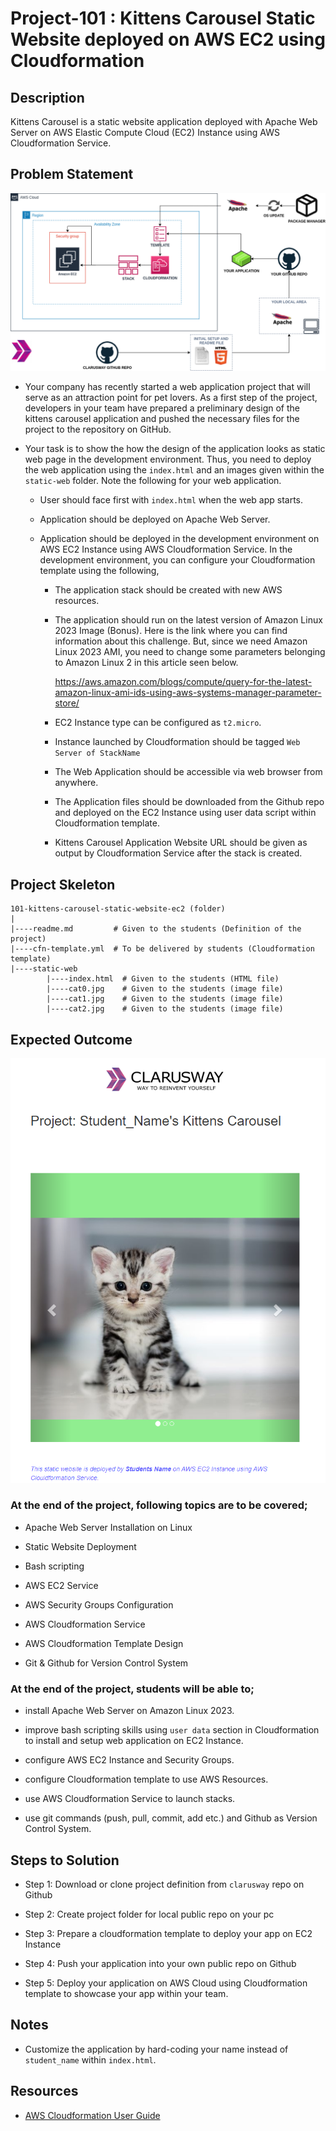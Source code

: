 # Project-101 : Kittens Carousel Static Website deployed on AWS EC2 using Cloudformation

## Description
Kittens Carousel is a static website application deployed with Apache Web Server on AWS Elastic Compute Cloud (EC2) Instance using AWS Cloudformation Service. 

## Problem Statement

![Project_101](Pro_Project_101.png)

- Your company has recently started a web application project that will serve as an attraction point for pet lovers. As a first step of the project, developers in your team have prepared a preliminary design of the kittens carousel application and pushed the necessary files for the project to the repository on GitHub. 

- Your task is to show the how the design of the application looks as static web page in the development environment. Thus, you need to deploy the web application using the `index.html` and an images given within the `static-web` folder. Note the following for your web application.
   
   - User should face first with `index.html` when the web app starts.

   - Application should be deployed on Apache Web Server.

   - Application should be deployed in the development environment on AWS EC2 Instance using AWS Cloudformation Service. In the development environment, you can configure your Cloudformation template using the following,

      - The application stack should be created with new AWS resources. 
   
      - The application should run on the latest version of Amazon Linux 2023 Image (Bonus). Here is the link where you can find information about this challenge. But, since we need Amazon Linux 2023 AMI, you need to change some parameters belonging to Amazon Linux 2 in this article seen below.
        
         https://aws.amazon.com/blogs/compute/query-for-the-latest-amazon-linux-ami-ids-using-aws-systems-manager-parameter-store/
        
      - EC2 Instance type can be configured as `t2.micro`.

      - Instance launched by Cloudformation should be tagged `Web Server of StackName` 

      - The Web Application should be accessible via web browser from anywhere.

      - The Application files should be downloaded from the Github repo and deployed on the EC2 Instance using user data script within Cloudformation template. 

      - Kittens Carousel Application Website URL should be given as output by Cloudformation Service after the stack is created.

## Project Skeleton 

```
101-kittens-carousel-static-website-ec2 (folder)
|
|----readme.md         # Given to the students (Definition of the project)          
|----cfn-template.yml  # To be delivered by students (Cloudformation template)
|----static-web
        |----index.html  # Given to the students (HTML file)
        |----cat0.jpg    # Given to the students (image file)
        |----cat1.jpg    # Given to the students (image file)
        |----cat2.jpg    # Given to the students (image file)
```

## Expected Outcome

![Project 101 : Kittens Carousel Application Snapshot](./project-101-snapshot.png)

### At the end of the project, following topics are to be covered;

- Apache Web Server Installation on Linux

- Static Website Deployment

- Bash scripting

- AWS EC2 Service

- AWS Security Groups Configuration

- AWS Cloudformation Service

- AWS Cloudformation Template Design

- Git & Github for Version Control System

### At the end of the project, students will be able to;

- install Apache Web Server on Amazon Linux 2023.

- improve bash scripting skills using `user data` section in Cloudformation to install and setup web application on EC2 Instance.

- configure AWS EC2 Instance and Security Groups.

- configure Cloudformation template to use AWS Resources.

- use AWS Cloudformation Service to launch stacks.

- use git commands (push, pull, commit, add etc.) and Github as Version Control System.

## Steps to Solution
  
- Step 1: Download or clone project definition from `clarusway` repo on Github 

- Step 2: Create project folder for local public repo on your pc

- Step 3: Prepare a cloudformation template to deploy your app on EC2 Instance

- Step 4: Push your application into your own public repo on Github

- Step 5: Deploy your application on AWS Cloud using Cloudformation template to showcase your app within your team.

## Notes

- Customize the application by hard-coding your name instead of `student_name` within `index.html`.

## Resources

- [AWS Cloudformation User Guide](https://docs.aws.amazon.com/AWSCloudFormation/latest/UserGuide/Welcome.html)
